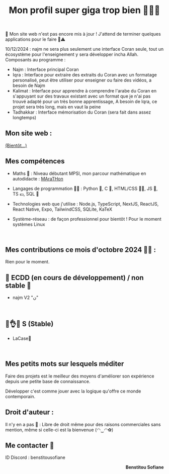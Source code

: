 <h1 align="center">Mon profil super giga trop bien 🤯🧨💥</h1>

<br>

🚧 Mon site web n'est pas encore mis à jour ! J'attend de terminer quelques applications pour le faire 🚸⚠️

10/12/2024 : najm ne sera plus seulement une interface Coran seule, tout un écosystème pour l'enseignement y sera développer incha Allah.
Composants au programme : 
- Najm : Interface principal Coran
- Iqra : Interface pour extraire des extraits du Coran avec un formatage personalisé, peut être utiliser pour enseigner ou faire des vidéos, a besoin de Najm
- Kalimat : Interface pour apprendre à comprendre l'arabe du Coran en s'appuyant sur des travaux existant avec un format que je n'ai pas trouvé adapté pour un très bonne apprentissage, A besoin de Iqra, ce projet sera très long, mais en vaut la peine
- Tadhakkar : Interface mémorisation du Coran (sera fait dans assez longtemps)

<h2 align="left">Mon site web :</h2> <a href="#"> (Bientôt...)</a>

<h2 align="left">Mes compétences</h2>

- Maths 🔢 : Niveau débutant MPSI, mon parcour mathématique en autodidacte : <a href="https://github.com/benstitousofiane/MAraTHon">MAraTHon</a>

- Langages de programmation 👨‍💻 : Python 🐍, C 🧓, HTML/CSS 🏄‍♂️, JS 😤, TS 💶, SQL 💾

- Technologies web que j'utilise : Node.js, TypeScript, NextJS, ReactJS, React Native, Expo, TailwindCSS, SQLite, KaTeX


- Système-réseau : de façon professionnel pour bientôt ! Pour le moment systèmes Linux

<br>

<h2 align="left">Mes contributions ce mois d'octobre 2024 🍁🍂 : </h2>

Rien pour le moment.

<h2 align="left">🚧 ECDD (en cours de développement) / non stable 🚸</h2>


- najm V2 "ن"


<br>

<h2 align="left">😤👌✅ S (Stable)</h2>

- LaCase📓

<br>

<h2 align="left">Mes petits mots sur lesquels méditer</h2>
<p align="left">Faire des projets est le meilleur des moyens d'améliorer son expérience depuis une petite base de connaissance.</p>
<p align="left">Développer c'est comme jouer avec la logique qu'offre ce monde contemporain.</p>

<h2 align="left">Droit d'auteur :</h2>
Il n'y en a pas 🤯 : Libre de droit même pour des raisons commerciales sans mention, même si celle-ci est la bienvenue (◠‿◠✿)

<br>

<h2 align="left">Me contacter 📧</h2>

ID Discord : benstitousofiane

<p align="right"><b>Benstitou Sofiane</b></p>
